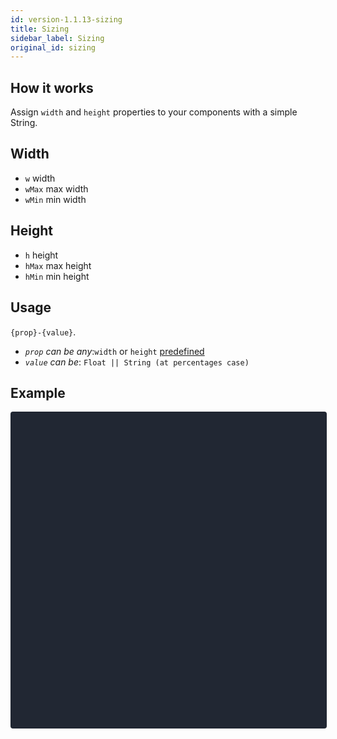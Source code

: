 ```yaml
---
id: version-1.1.13-sizing
title: Sizing
sidebar_label: Sizing
original_id: sizing
---
```


## How it works
Assign <code>width</code> and <code>height</code> properties to your components with a simple String.

## Width
<ul>
    <li><code>w</code> width</li>
    <li><code>wMax</code> max width</li>
    <li><code>wMin</code> min width</li>
</ul>

## Height
<ul>
    <li><code>h</code> height</li>
    <li><code>hMax</code> max height</li>
    <li><code>hMin</code> min height</li>
</ul>

## Usage
<p>
    <code>{prop}-{value}</code>.
</p>
<ul>
    <li><em><code>prop</code> can be any</em>:<code>width</code> or <code>height</code> <a href="#width">predefined</a></li>
    <li><em><code>value</code> can be</em>: <code>Float || String (at percentages case)</code></li>
</ul>

## Example

<div data-snack-id="@alantoledo007/5112f7" data-snack-platform="web" data-snack-preview="true" data-snack-theme="dark" style="overflow:hidden;background:#212733;border:1px solid rgba(0,0,0,.08);border-radius:4px;height:505px;width:100%"></div>
<script async src="https://snack.expo.io/embed.js"></script>